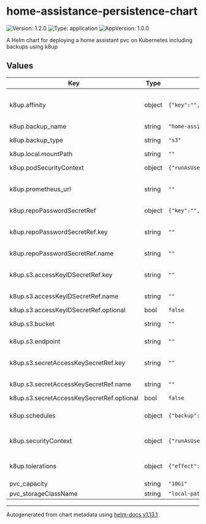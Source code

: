 # home-assistance-persistence-chart

![Version: 1.2.0](https://img.shields.io/badge/Version-1.2.0-informational?style=flat-square) ![Type: application](https://img.shields.io/badge/Type-application-informational?style=flat-square) ![AppVersion: 1.0.0](https://img.shields.io/badge/AppVersion-1.0.0-informational?style=flat-square)

A Helm chart for deploying a home assistant pvc on Kubernetes including backups using k8up

## Values

| Key | Type | Default | Description |
|-----|------|---------|-------------|
| k8up.affinity | object | `{"key":"","value":""}` | for setting affinity to a specific node by matchExpressions |
| k8up.backup_name | string | `"home-assistant-nightly"` |  |
| k8up.backup_type | string | `"s3"` | can be set to 's3' or 'local' |
| k8up.local.mountPath | string | `""` |  |
| k8up.podSecurityContext | object | `{"runAsUser":0}` | user to run the backups as |
| k8up.prometheus_url | string | `""` | url to push to for prometheus gateway |
| k8up.repoPasswordSecretRef | object | `{"key":"","name":""}` | secret for your restic repo |
| k8up.repoPasswordSecretRef.key | string | `""` | key in secret to use for repo password |
| k8up.repoPasswordSecretRef.name | string | `""` | name of the secret to use |
| k8up.s3.accessKeyIDSecretRef.key | string | `""` | key in the secret to use for access key id |
| k8up.s3.accessKeyIDSecretRef.name | string | `""` | name of the secret to use |
| k8up.s3.accessKeyIDSecretRef.optional | bool | `false` |  |
| k8up.s3.bucket | string | `""` | s3 bucket to backup to |
| k8up.s3.endpoint | string | `""` | s3 endpoint to backup to |
| k8up.s3.secretAccessKeySecretRef.key | string | `""` | key in the secret to use for secret access key |
| k8up.s3.secretAccessKeySecretRef.name | string | `""` | name of the secret to use |
| k8up.s3.secretAccessKeySecretRef.optional | bool | `false` |  |
| k8up.schedules | object | `{"backup":"","check":"","prune":""}` | schedules for backups, checks, and prunes |
| k8up.securityContext | object | `{"runAsUser":0}` | set the pod security context for the backup job |
| k8up.tolerations | object | `{"effect":"","key":"","operator":"","value":""}` | for setting tolerations of node taints |
| pvc_capacity | string | `"10Gi"` |  |
| pvc_storageClassName | string | `"local-path"` |  |

----------------------------------------------
Autogenerated from chart metadata using [helm-docs v1.13.1](https://github.com/norwoodj/helm-docs/releases/v1.13.1)
